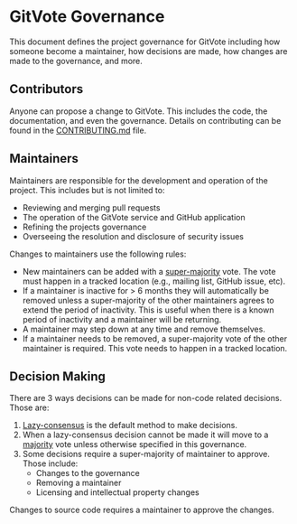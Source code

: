 # GitVote Governance

This document defines the project governance for GitVote including how someone become a maintainer, how decisions are made, how changes are made to the governance, and more.

## Contributors

Anyone can propose a change to GitVote. This includes the code, the documentation, and even the governance. Details on contributing can be found in the [CONTRIBUTING.md](CONTRIBUTING.md) file.

## Maintainers

Maintainers are responsible for the development and operation of the project. This includes but is not limited to:

- Reviewing and merging pull requests
- The operation of the GitVote service and GitHub application
- Refining the projects governance
- Overseeing the resolution and disclosure of security issues

Changes to maintainers use the following rules:

- New maintainers can be added with a [super-majority](https://en.wikipedia.org/wiki/Supermajority#Two-thirds_vote) vote. The vote must happen in a tracked location (e.g., mailing list, GitHub issue, etc).
- If a maintainer is inactive for > 6 months they will automatically be removed unless a super-majority of the other maintainers agrees to extend the period of inactivity. This is useful when there is a known period of inactivity and a maintainer will be returning.
- A maintainer may step down at any time and remove themselves.
- If a maintainer needs to be removed, a super-majority vote of the other maintainer is required. This vote needs to happen in a tracked location.

## Decision Making

There are 3 ways decisions can be made for non-code related decisions. Those are:

1. [Lazy-consensus](http://communitymgt.wikia.com/wiki/Lazy_consensus) is the default method to make decisions.
2. When a lazy-consensus decision cannot be made it will move to a [majority](https://en.wikipedia.org/wiki/Majority) vote unless otherwise specified in this governance.
3. Some decisions require a super-majority of maintainer to approve. Those include:
   - Changes to the governance
   - Removing a maintainer
   - Licensing and intellectual property changes

Changes to source code requires a maintainer to approve the changes.
